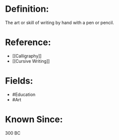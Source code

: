 

# Definition:
The art or skill of writing by hand with a pen or pencil.

# Reference:
- [[Calligraphy]]
- [[Cursive Writing]]

# Fields: 
- #Education
- #Art

# Known Since:
300 BC

